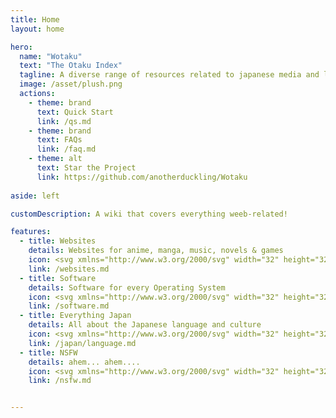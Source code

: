 ```yaml
---
title: Home
layout: home

hero:
  name: "Wotaku"
  text: "The Otaku Index"
  tagline: A diverse range of resources related to japanese media and language
  image: /asset/plush.png
  actions:
    - theme: brand
      text: Quick Start
      link: /qs.md
    - theme: brand
      text: FAQs
      link: /faq.md
    - theme: alt
      text: Star the Project
      link: https://github.com/anotherduckling/Wotaku
      
aside: left

customDescription: A wiki that covers everything weeb-related!

features:
  - title: Websites
    details: Websites for anime, manga, music, novels & games
    icon: <svg xmlns="http://www.w3.org/2000/svg" width="32" height="32" viewBox="0 0 24 24"><g fill="none" stroke="currentColor" stroke-linecap="round" stroke-linejoin="round" stroke-width="2"><path d="M21.54 15H17a2 2 0 0 0-2 2v4.54M7 3.34V5a3 3 0 0 0 3 3v0a2 2 0 0 1 2 2v0c0 1.1.9 2 2 2v0a2 2 0 0 0 2-2v0c0-1.1.9-2 2-2h3.17M11 21.95V18a2 2 0 0 0-2-2v0a2 2 0 0 1-2-2v-1a2 2 0 0 0-2-2H2.05"/><circle cx="12" cy="12" r="10"/></g></svg>
    link: /websites.md
  - title: Software
    details: Software for every Operating System
    icon: <svg xmlns="http://www.w3.org/2000/svg" width="32" height="32" viewBox="0 0 24 24"><g fill="none" stroke="currentColor" stroke-linecap="round" stroke-linejoin="round" stroke-width="2"><path d="M21 8a2 2 0 0 0-1-1.73l-7-4a2 2 0 0 0-2 0l-7 4A2 2 0 0 0 3 8v8a2 2 0 0 0 1 1.73l7 4a2 2 0 0 0 2 0l7-4A2 2 0 0 0 21 16Z"/><path d="m3.3 7l8.7 5l8.7-5M12 22V12"/></g></svg>
    link: /software.md
  - title: Everything Japan
    details: All about the Japanese language and culture
    icon: <svg xmlns="http://www.w3.org/2000/svg" width="32" height="32" viewBox="0 0 24 24"><path fill="currentColor" d="M20.472 11.997a4.865 4.865 0 0 0-4-2.204a5.592 5.592 0 0 0-.131-1.024a1 1 0 1 0-1.945.462a3.553 3.553 0 0 1 .082.601a13.577 13.577 0 0 0-3.257.822c.023-1.204.077-2.407.197-3.607l.038-.382A33.435 33.435 0 0 0 14.938 6l.12-.03a1 1 0 1 0-.48-1.94l-.122.03c-.922.23-1.856.404-2.794.55l.151-1.51a1 1 0 0 0-1.99-.2l-.196 1.96c-.934.083-1.87.14-2.809.14a1 1 0 0 0 0 2c.87 0 1.74-.046 2.607-.114a46.66 46.66 0 0 0-.203 4.698c-.134.073-.27.142-.403.22a16.407 16.407 0 0 0-1.949 1.31l-.022.018a13.74 13.74 0 0 0-2.649 2.7a3.004 3.004 0 0 0 2.947 4.72a9.74 9.74 0 0 0 2.837-1.014a.996.996 0 0 0 1.822-.703c-.025-.145-.036-.291-.058-.437a13.838 13.838 0 0 0 1.314-1.155a13.167 13.167 0 0 0 2.101-2.73c.023-.039.042-.078.065-.118c.118-.21.23-.422.332-.635c.053-.111.102-.222.151-.333a10.4 10.4 0 0 0 .329-.838c.032-.096.06-.191.09-.287c.05-.169.101-.337.141-.504l.005-.018A3.015 3.015 0 0 1 18.741 13c1.019 1.767-.963 4.977-4.417 7.154a1 1 0 1 0 1.067 1.692c4.499-2.836 6.683-7.069 5.08-9.849M6.796 18.583a1.005 1.005 0 0 1-.98-1.574a11.893 11.893 0 0 1 2.291-2.323l.027-.021a13.97 13.97 0 0 1 1.144-.793c.06 1.195.173 2.386.326 3.574a8.185 8.185 0 0 1-2.808 1.137M14.126 12a8.166 8.166 0 0 1-.316.78c-.056.12-.118.239-.18.358q-.145.278-.311.554c-.085.14-.172.279-.265.418a11.48 11.48 0 0 1-1.408 1.719c-.07.07-.143.133-.214.2q-.163-1.597-.211-3.202a12.513 12.513 0 0 1 2.94-.933z"/></svg>
    link: /japan/language.md
  - title: NSFW
    details: ahem... ahem....
    icon: <svg xmlns="http://www.w3.org/2000/svg" width="32" height="32" viewBox="0 0 24 24"><g fill="none" stroke="currentColor" stroke-linecap="round" stroke-linejoin="round" stroke-width="2"><circle cx="12" cy="12" r="10"/><path d="m4.9 4.9l14.2 14.2"/></g></svg>
    link: /nsfw.md


---
```

